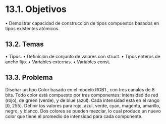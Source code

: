 # 13.1. Objetivos
• Demostrar capacidad de construcción de tipos compuestos basados en tipos
existentes atómicos.
## 13.2. Temas
• Tipos.
• Definición de conjunto de valores con struct.
• Tipos enteros de ancho fijo.
• Variables externas.
• Variables const.
## 13.3. Problema
Diseñar un tipo Color basado en el modelo RGB1 , con tres canales de 8 bits.
Todo color está compuesto por tres componentes: intensidad de red (rojo), de
green (verde), y de blue (azul). Cada intensidad está en el rango [0, 255]. Definir
los valores para rojo, azul, verde, cyan, magenta, amarillo, negro, y blanco. Dos
colores se pueden mezclar, lo cual produce un nuevo color que tiene el promedio
de intensidad para cada componente.